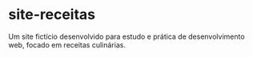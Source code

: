 # site-receitas
 Um site fictício desenvolvido para estudo e prática de desenvolvimento web, focado em receitas culinárias.
